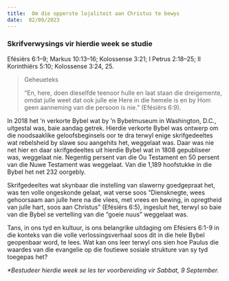 ```yaml
---
title:  Om die opperste lojaliteit aan Christus te bewys
date:  02/09/2023
---
```


### Skrifverwysings vir hierdie week se studie
Efésiërs 6:1–9; Markus 10:13–16;  Kolossense 3:21; I Petrus 2:18–25;  II Korinthiërs 5:10; Kolossense 3:24, 25.

> <p>Geheueteks</p>
> “En, here, doen dieselfde teenoor hulle en laat staan die dreigemente, omdat julle weet dat ook julle eie Here in die hemele is en by Hom geen aanneming van die persoon is nie.” (Efésiërs 6:9).

In 2018 het ’n verkorte Bybel wat by ’n Bybelmuseum in Washington, D.C., uitgestal was, baie aandag getrek.  Hierdie verkorte Bybel was ontwerp om die noodsaaklike geloofsbeginsels oor te dra terwyl enige skrifgedeeltes wat rebelsheid by slawe sou aangehits het, weggelaat was.  Daar was nie net hier en daar skrifgedeeltes uit hierdie Bybel wat in 1808 gepubliseer was, weggelaat nie.  Negentig persent van die Ou Testament en 50 persent van die Nuwe Testament was weggelaat. Van die 1,189 hoofstukke in die Bybel het net 232 oorgebly.

Skrifgedeeltes wat skynbaar die instelling van slawerny goedgepraat het, was ten volle ongeskonde gelaat, wat verse soos “Diensknegte, wees gehoorsaam aan julle here na die vlees, met vrees  en bewing, in opregtheid van julle hart, soos aan Christus” (Efésiërs 6:5), ingesluit het, terwyl so baie van die Bybel se vertelling van die “goeie nuus” weggelaat was.

Tans, in ons tyd en kultuur, is ons belangrike uitdaging om Efésiers 6:1-9 in die konteks van die volle verlossingsverhaal soos dit in die hele Bybel geopenbaar word, te lees. Wat kan ons leer terwyl ons sien hoe Paulus die waardes van die evangelie op die foutiewe sosiale strukture van sy tyd toegepas het?

_*Bestudeer hierdie week se les ter voorbereiding vir Sabbat, 9 September._
